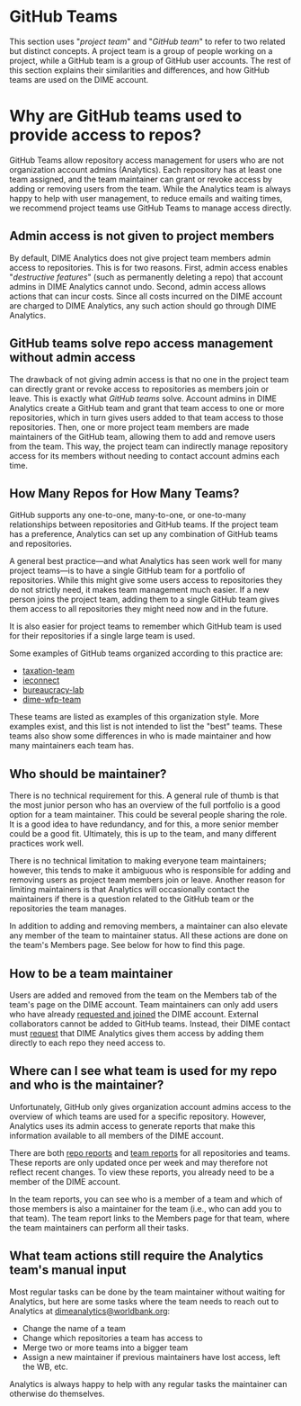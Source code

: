 # GitHub Teams

This section uses "_project team_" and "_GitHub team_" to refer to two related but distinct concepts. A project team is a group of people working on a project, while a GitHub team is a group of GitHub user accounts. The rest of this section explains their similarities and differences, and how GitHub teams are used on the DIME account.

# Why are GitHub teams used to provide access to repos?

GitHub Teams allow repository access management for users who are not organization account admins (Analytics). Each repository has at least one team assigned, and the team maintainer can grant or revoke access by adding or removing users from the team. While the Analytics team is always happy to help with user management, to reduce emails and waiting times, we recommend project teams use GitHub Teams to manage access directly.

## Admin access is not given to project members

By default, DIME Analytics does not give project team members admin access to repositories. This is for two reasons. First, admin access enables "_destructive features_" (such as permanently deleting a repo) that account admins in DIME Analytics cannot undo. Second, admin access allows actions that can incur costs. Since all costs incurred on the DIME account are charged to DIME Analytics, any such action should go through DIME Analytics.

## GitHub teams solve repo access management without admin access

The drawback of not giving admin access is that no one in the project team can directly grant or revoke access to repositories as members join or leave. This is exactly what _GitHub teams_ solve. Account admins in DIME Analytics create a GitHub team and grant that team access to one or more repositories, which in turn gives users added to that team access to those repositories. Then, one or more project team members are made maintainers of the GitHub team, allowing them to add and remove users from the team. This way, the project team can indirectly manage repository access for its members without needing to contact account admins each time.

## How Many Repos for How Many Teams?

GitHub supports any one-to-one, many-to-one, or one-to-many relationships between repositories and GitHub teams. If the project team has a preference, Analytics can set up any combination of GitHub teams and repositories.

A general best practice—and what Analytics has seen work well for many project teams—is to have a single GitHub team for a portfolio of repositories. While this might give some users access to repositories they do not strictly need, it makes team management much easier. If a new person joins the project team, adding them to a single GitHub team gives them access to all repositories they might need now and in the future.

It is also easier for project teams to remember which GitHub team is used for their repositories if a single large team is used.

Some examples of GitHub teams organized according to this practice are:

- [taxation-team](https://github.com/orgs/dime-worldbank/teams/taxation-team/repositories)
- [ieconnect](https://github.com/orgs/dime-worldbank/teams/ieconnect/repositories)
- [bureaucracy-lab](https://github.com/orgs/dime-worldbank/teams/bureaucracy-lab/repositories)
- [dime-wfp-team](https://github.com/orgs/dime-worldbank/teams/dime-wfp-team/repositories)

These teams are listed as examples of this organization style. More examples exist, and this list is not intended to list the "best" teams. These teams also show some differences in who is made maintainer and how many maintainers each team has.

## Who should be maintainer?

There is no technical requirement for this. A general rule of thumb is that the most junior person who has an overview of the full portfolio is a good option for a team maintainer. This could be several people sharing the role. It is a good idea to have redundancy, and for this, a more senior member could be a good fit. Ultimately, this is up to the team, and many different practices work well.

There is no technical limitation to making everyone team maintainers; however, this tends to make it ambiguous who is responsible for adding and removing users as project team members join or leave. Another reason for limiting maintainers is that Analytics will occasionally contact the maintainers if there is a question related to the GitHub team or the repositories the team manages.

In addition to adding and removing members, a maintainer can also elevate any member of the team to maintainer status. All these actions are done on the team's Members page. See below for how to find this page.

## How to be a team maintainer

Users are added and removed from the team on the Members tab of the team's page on the DIME account. Team maintainers can only add users who have already [requested and joined](#request-to-join-the-dime-account) the DIME account. External collaborators cannot be added to GitHub teams. Instead, their DIME contact must [request](#request-external-collaborator-access-to-a-repo-on-the-dime-account) that DIME Analytics gives them access by adding them directly to each repo they need access to.

## Where can I see what team is used for my repo and who is the maintainer?

Unfortunately, GitHub only gives organization account admins access to the overview of which teams are used for a specific repository. However, Analytics uses its admin access to generate reports that make this information available to all members of the DIME account.

There are both [repo reports](https://github.com/dime-worldbank/dime-account-admin-private/tree/main/reports/repo-reports) and [team reports](https://github.com/dime-worldbank/dime-account-admin-private/tree/main/reports/team-reports) for all repositories and teams. These reports are only updated once per week and may therefore not reflect recent changes. To view these reports, you already need to be a member of the DIME account.

In the team reports, you can see who is a member of a team and which of those members is also a maintainer for the team (i.e., who can add you to that team). The team report links to the Members page for that team, where the team maintainers can perform all their tasks.

## What team actions still require the Analytics team's manual input

Most regular tasks can be done by the team maintainer without waiting for Analytics, but here are some tasks where the team needs to reach out to Analytics at dimeanalytics@worldbank.org:

- Change the name of a team
- Change which repositories a team has access to
- Merge two or more teams into a bigger team
- Assign a new maintainer if previous maintainers have lost access, left the WB, etc.

Analytics is always happy to help with any regular tasks the maintainer can otherwise do themselves.
